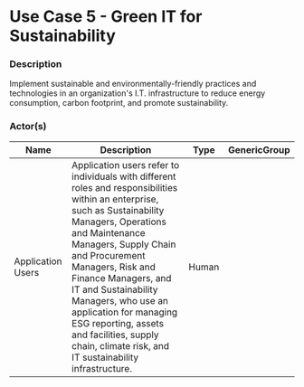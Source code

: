 
#  Use Case 5 - Green IT for Sustainability





### Description

Implement sustainable and environmentally-friendly practices and technologies in an organization's I.T. infrastructure to reduce energy consumption, carbon footprint, and promote sustainability.




### Actor(s)

| Name | Description | Type | GenericGroup |
| --- | --- | --- | --- |
| Application Users | Application users refer to individuals with different roles and responsibilities within an enterprise, such as Sustainability Managers, Operations and Maintenance Managers, Supply Chain and Procurement Managers, Risk and Finance Managers, and IT and Sustainability Managers, who use an application for managing ESG reporting, assets and facilities, supply chain, climate risk, and IT sustainability infrastructure. | Human |  |













